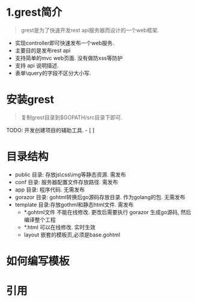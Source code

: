
# 1.grest简介
> grest是为了快速开发rest api服务器而设计的一个web框架.

- 实现controller即可快速发布一个web服务.
- 主要目的是发布rest api
- 支持简单的mvc web页面. 没有做防xss等防护
- 支持 api 说明描述.
- 表单\query的字段不区分大小写.


# 安装grest
> 复制grest目录到$GOPATH/src目录下即可.

 

TODO: 开发创建项目的辅助工具. - [ ]

# 目录结构
- public 目录: 存放js\css\img等静态资源. 需发布
- conf 目录: 服务器配置文件存放路径. 需发布
- app 目录: 程序代码. 无需发布
- gorazor 目录: gohtml转换后go源码存放目录. 作为golang的包. 无需发布
- template 目录:存放gothml和静态html文件. 需发布
  - *.gohtml文件 不能在线修改. 更改后需要执行 gorazor 生成go源码, 然后编译整个工程
  - *.html 可以在线修改. 实时生效
  - layout 嵌套的模板页,必须是base.gohtml

# 如何编写模板 

 
# 引用

[^identity]:格力是珠海一家家电企业. http://www.gree.com
